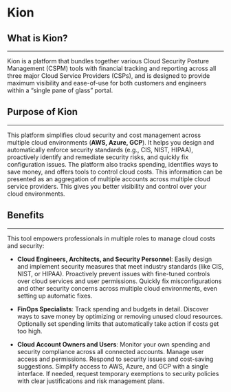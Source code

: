 # Kion

## What is Kion? 
---
Kion is a platform that bundles together various Cloud Security Posture Management (CSPM) tools with financial tracking and reporting across all three major Cloud Service Providers (CSPs), and is designed to provide maximum visibility and ease-of-use for both customers and engineers within a “single pane of glass” portal. 



## Purpose of Kion 
---
This platform simplifies cloud security and cost management across multiple cloud environments (**AWS, Azure, GCP**). It helps you design and automatically enforce security standards (e.g., CIS, NIST, HIPAA), proactively identify and remediate security risks, and quickly fix configuration issues. The platform also tracks spending, identifies ways to save money, and offers tools to control cloud costs. This information can be presented as an aggregation of multiple accounts across multiple cloud service providers. This gives you better visibility and control over your cloud environments.


## Benefits 
---
This tool empowers professionals in multiple roles to manage cloud costs and security: 

- **Cloud Engineers, Architects, and Security Personnel**: Easily design and implement security measures that meet industry standards (like CIS, NIST, or HIPAA). Proactively prevent issues with fine-tuned controls over cloud services and user permissions. Quickly fix misconfigurations and other security concerns across multiple cloud environments, even setting up automatic fixes. 

- **FinOps Specialists**: Track spending and budgets in detail. Discover ways to save money by optimizing or removing unused cloud resources. Optionally set spending limits that automatically take action if costs get too high. 

- **Cloud Account Owners and Users**: Monitor your own spending and security compliance across all connected accounts. Manage user access and permissions. Respond to security issues and cost-saving suggestions. Simplify access to AWS, Azure, and GCP with a single interface. If needed, request temporary exemptions to security policies with clear justifications and risk management plans. 